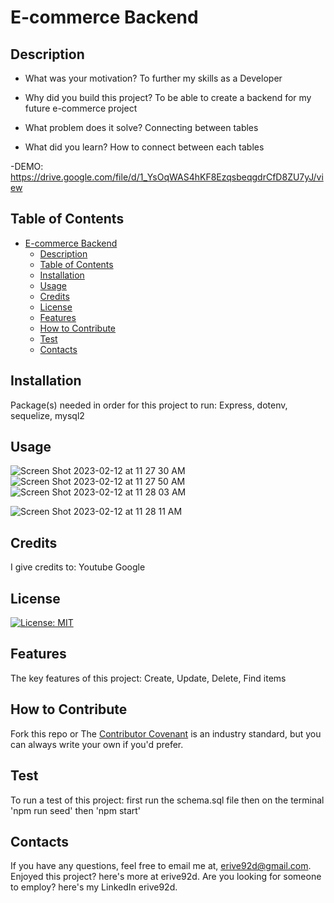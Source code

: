 
# E-commerce Backend

## Description

- What was your motivation?
To further my skills as a Developer

- Why did you build this project?
To be able to create a backend for my future e-commerce project

- What problem does it solve?
Connecting between tables

- What did you learn?
How to connect between each tables

-DEMO:
https://drive.google.com/file/d/1_YsOqWAS4hKF8EzqsbeqgdrCfD8ZU7yJ/view


## Table of Contents

- [E-commerce Backend](#e-commerce-backend)
  - [Description](#description)
  - [Table of Contents](#table-of-contents)
  - [Installation](#installation)
  - [Usage](#usage)
  - [Credits](#credits)
  - [License](#license)
  - [Features](#features)
  - [How to Contribute](#how-to-contribute)
  - [Test](#test)
  - [Contacts](#contacts)


## Installation
Package(s) needed in order for this project to run:
Express, dotenv, sequelize, mysql2

## Usage
![Screen Shot 2023-02-12 at 11 27 30 AM](https://user-images.githubusercontent.com/110507887/218332749-44e351ee-5a11-4849-8d91-5e4848e4beea.png)
![Screen Shot 2023-02-12 at 11 27 50 AM](https://user-images.githubusercontent.com/110507887/218332754-a930de03-a070-42a8-ab4c-fa8b82654246.png)
![Screen Shot 2023-02-12 at 11 28 03 AM](https://user-images.githubusercontent.com/110507887/218332755-8e84e7b7-7079-4edb-ad54-e209b336fad2.png)

![Screen Shot 2023-02-12 at 11 28 11 AM](https://user-images.githubusercontent.com/110507887/218332765-34e174cb-7bfa-4deb-b3e4-de9540f6d254.png)





## Credits
I give credits to:
Youtube Google

## License
[![License: MIT](https://img.shields.io/badge/License-MIT-yellow.svg)](https://opensource.org/licenses/MIT)

## Features
The key features of this project:
Create, Update, Delete, Find items

## How to Contribute
Fork this repo 
or
The [Contributor Covenant](https://www.contributor-covenant.org/) is an industry standard, but you can always write your own if you'd prefer.


## Test
To run a test of this project:
first run the schema.sql file then on the terminal  'npm run seed' then 'npm start'

## Contacts
If you have any questions, feel free to email me at, erive92d@gmail.com.
Enjoyed this project? here's more at erive92d.
Are you looking for someone to employ? here's my LinkedIn erive92d.
   

